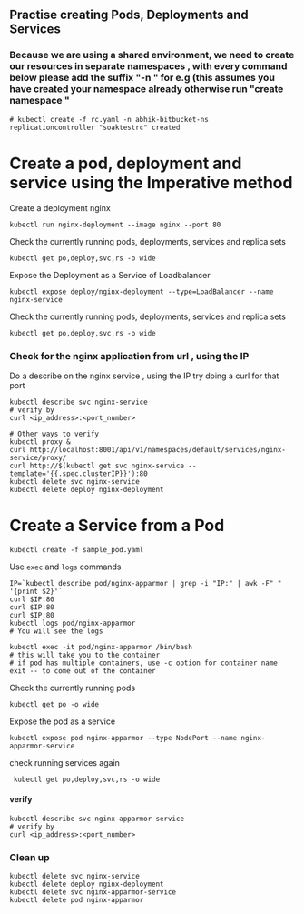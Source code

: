 
## Practise creating Pods, Deployments and Services

### Because we are using a shared environment, we need to create our resources in separate namespaces , with every command below please add the suffix "-n <yourname-bitbucket-ns>" for e.g (this assumes you have created your namespace already otherwise  run "create namespace <yourname-bitbucket-ns>"
```
# kubectl create -f rc.yaml -n abhik-bitbucket-ns
replicationcontroller "soaktestrc" created
```

# Create a pod, deployment and service using the Imperative method
Create a deployment nginx

```
kubectl run nginx-deployment --image nginx --port 80
```

Check the currently running pods, deployments, services and replica sets

```
kubectl get po,deploy,svc,rs -o wide
```

Expose the Deployment as a Service of Loadbalancer 

```
kubectl expose deploy/nginx-deployment --type=LoadBalancer --name nginx-service 
```

Check the currently running pods, deployments, services and replica sets

```
kubectl get po,deploy,svc,rs -o wide
```

### Check for the nginx application from url , using the IP 
Do a describe on the nginx service , using the IP try doing a curl for that port

```
kubectl describe svc nginx-service
# verify by
curl <ip_address>:<port_number>

# Other ways to verify
kubectl proxy &
curl http://localhost:8001/api/v1/namespaces/default/services/nginx-service/proxy/
curl http://$(kubectl get svc nginx-service --template='{{.spec.clusterIP}}'):80
kubectl delete svc nginx-service
kubectl delete deploy nginx-deployment
```

# Create a Service from a Pod

```
kubectl create -f sample_pod.yaml
```

Use `exec` and `logs` commands

```
IP=`kubectl describe pod/nginx-apparmor | grep -i "IP:" | awk -F" " '{print $2}'`
curl $IP:80
curl $IP:80
curl $IP:80
kubectl logs pod/nginx-apparmor
# You will see the logs

kubectl exec -it pod/nginx-apparmor /bin/bash
# this will take you to the container
# if pod has multiple containers, use -c option for container name
exit -- to come out of the container
```

Check the currently running pods

```
kubectl get po -o wide
```

Expose the pod as a service

```
kubectl expose pod nginx-apparmor --type NodePort --name nginx-apparmor-service
```

check running services again

```
 kubectl get po,deploy,svc,rs -o wide
```

#### verify

```
kubectl describe svc nginx-apparmor-service
# verify by
curl <ip_address>:<port_number>
```

### Clean up

```
kubectl delete svc nginx-service
kubectl delete deploy nginx-deployment
kubectl delete svc nginx-apparmor-service
kubectl delete pod nginx-apparmor
```
